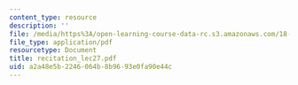 ```yaml
---
content_type: resource
description: ''
file: /media/https%3A/open-learning-course-data-rc.s3.amazonaws.com/18-034-honors-differential-equations-spring-2004/a2a48e5b2246064b8b9693e0fa90e44c_recitation_lec27.pdf
file_type: application/pdf
resourcetype: Document
title: recitation_lec27.pdf
uid: a2a48e5b-2246-064b-8b96-93e0fa90e44c
---
```

